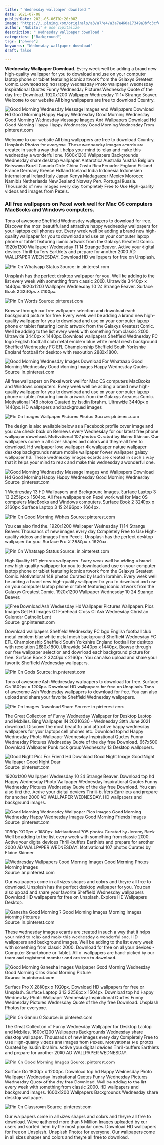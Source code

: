 ```yaml
---
title: " Wednesday wallpaper download "
date: 2021-07-08
publishDate: 2021-05-06T02:20:08Z
image: "https://i.pinimg.com/originals/a3/a7/e4/a3a7e460a17349a0bfc3cfd1b7928a80.jpg"
author: "Nubitol" # use capitalize
description: " Wednesday wallpaper download "
categories: ["Background"]
tags: ["phone"]
keywords: "Wednesday wallpaper download"
draft: false

---
```



**Wednesday Wallpaper Download**. Every week well be adding a brand new high-quality wallpaper for you to download and use on your computer laptop phone or tablet featuring iconic artwork from the Galaxys Greatest Comic. Download top hd Happy Wednesday Photo Wallpaper Wednesday Inspirational Quotes Funny Wednesday Pictures Wednesday Quote of the day free Download. 1920x1200 Wallpaper Wednesday 11 14 Strange Beaver. Welcome to our website All bing wallpapers are free to download Country.

![Good Morning Wednesday Message Images And Wallpapers Download Hd Good Morning Happy Happy Wednesday Good Morning Wednesday](https://i.pinimg.com/736x/a0/b2/93/a0b293bb697574b150a0f95f43cf3157.jpg "Good Morning Wednesday Message Images And Wallpapers Download Hd Good Morning Happy Happy Wednesday Good Morning Wednesday")
Good Morning Wednesday Message Images And Wallpapers Download Hd Good Morning Happy Happy Wednesday Good Morning Wednesday From pinterest.com


Welcome to our website All bing wallpapers are free to download Country. Unsplash Photos for everyone. These wednesday images ecards are created in such a way that it helps your mind to relax and make this wednesday a wonderful one. 1600x1200 Wallpapers Backgrounds Wednesday share desktop wallpaper. Antarctica Australia Austria Belgium Botswana Brazil Canada Chile China Costa Rica Ecuador England Finland France Germany Greece Holland Iceland India Indonesia Indonesien International Ireland Italy Japan Kenya Madagascar Mexico Morocco Namibia Netherlands New Zealand Norway Peru Portugal Russia. Thousands of new images every day Completely Free to Use High-quality videos and images from Pexels.

### All free wallpapers on Pexel work well for Mac OS computers MacBooks and Windows computers.

Tons of awesome Sheffield Wednesday wallpapers to download for free. Discover the most beautiful and attractive happy wednesday wallpapers for your laptops cell phones etc. Every week well be adding a brand new high-quality wallpaper for you to download and use on your computer laptop phone or tablet featuring iconic artwork from the Galaxys Greatest Comic. 1920x1200 Wallpaper Wednesday 11 14 Strange Beaver. Active your digital devices Thrill-buffers Earthlets and prepare for another 2000 AD WALLPAPER WEDNESDAY. Download HD wallpapers for free on Unsplash.


![Pin On Whatsapp Status](https://i.pinimg.com/236x/3e/fb/03/3efb03bdd22d3d934ffd58d05cd7d0da.jpg "Pin On Whatsapp Status")
Source: in.pinterest.com

Unsplash has the perfect desktop wallpaper for you. Well be adding to the list every week with something from classic 2000. Ultrawide 3440px x 1440px. 1920x1200 Wallpaper Wednesday 10 24 Strange Beaver. Surface Book 2 3240px x 2160px.

![Pin On Words](https://i.pinimg.com/originals/fa/02/b1/fa02b10ddd657fce065318a080b6a63c.jpg "Pin On Words")
Source: pinterest.com

Browse through our free wallpaper selection and download each background picture for free. Every week well be adding a brand new high-quality wallpaper for you to download and use on your computer laptop phone or tablet featuring iconic artwork from the Galaxys Greatest Comic. Well be adding to the list every week with something from classic 2000. Ultrawide 3440px x 1440px. Download wallpapers Sheffield Wednesday FC logo English football club metal emblem blue white metal mesh background Sheffield Wednesday FC EFL Championship Sheffield South Yorkshire England football for desktop with resolution 2880x1800.

![Good Morning Wednesday Images Download For Whatsaap Good Morning Wednesday Good Morning Images Happy Wednesday Quotes](https://i.pinimg.com/474x/b3/e9/02/b3e902885b13ba3f7d84925bca03bda8.jpg "Good Morning Wednesday Images Download For Whatsaap Good Morning Wednesday Good Morning Images Happy Wednesday Quotes")
Source: in.pinterest.com

All free wallpapers on Pexel work well for Mac OS computers MacBooks and Windows computers. Every week well be adding a brand new high-quality wallpaper for you to download and use on your computer laptop phone or tablet featuring iconic artwork from the Galaxys Greatest Comic. Motivational 148 photos Curated by Isudin Ibrahim. Ultrawide 3440px x 1440px. HD wallpapers and background images.

![Pin On Images Wallpaper Pictures Photos](https://i.pinimg.com/736x/e0/84/86/e08486a631f640810499bc544c8a8116.jpg "Pin On Images Wallpaper Pictures Photos")
Source: pinterest.com

The design is also available below as a Facebook profile cover image and you can check back on Bernews every Wednesday for our latest free phone wallpaper download. Motivational 107 photos Curated by Elaine Skinner. Our wallpapers come in all sizes shapes and colors and theyre all free to download. Hd wallpaper love wallpaper 4k wallpaper nature wallpaper desktop backgrounds nature mobile wallpaper flower wallpaper galaxy wallpaper hd. These wednesday images ecards are created in such a way that it helps your mind to relax and make this wednesday a wonderful one.

![Good Morning Wednesday Message Images And Wallpapers Download Hd Good Morning Happy Happy Wednesday Good Morning Wednesday](https://i.pinimg.com/736x/a0/b2/93/a0b293bb697574b150a0f95f43cf3157.jpg "Good Morning Wednesday Message Images And Wallpapers Download Hd Good Morning Happy Happy Wednesday Good Morning Wednesday")
Source: pinterest.com

1 Wednesday 13 HD Wallpapers and Background Images. Surface Laptop 3 13 2256px x 1504px. All free wallpapers on Pexel work well for Mac OS computers MacBooks and Windows computers. Surface Book 2 3240px x 2160px. Surface Laptop 3 15 2496px x 1664px.

![Pin On Good Morning Wishes](https://i.pinimg.com/236x/a3/5c/49/a35c4916a95f04769a7c717cdec40520.jpg "Pin On Good Morning Wishes")
Source: pinterest.com

You can also find the. 1920x1200 Wallpaper Wednesday 11 14 Strange Beaver. Thousands of new images every day Completely Free to Use High-quality videos and images from Pexels. Unsplash has the perfect desktop wallpaper for you. Surface Pro X 2880px x 1920px.

![Pin On Whatsapp Status](https://i.pinimg.com/474x/4a/19/e1/4a19e19aad0093305b37a11dfa8ce820.jpg "Pin On Whatsapp Status")
Source: in.pinterest.com

High Quality HD pictures wallpapers. Every week well be adding a brand new high-quality wallpaper for you to download and use on your computer laptop phone or tablet featuring iconic artwork from the Galaxys Greatest Comic. Motivational 148 photos Curated by Isudin Ibrahim. Every week well be adding a brand new high-quality wallpaper for you to download and use on your computer laptop phone or tablet featuring iconic artwork from the Galaxys Greatest Comic. 1920x1200 Wallpaper Wednesday 10 24 Strange Beaver.

![Free Download Ash Wednesday Hd Wallpaper Pictures Wallpapers Pics Images Get Hd Images Of Forehead Cross Cl Ash Wednesday Christian Calendar Catholic Lent](https://i.pinimg.com/originals/9f/1b/a2/9f1ba25c166c8632c74dde15beb107bb.jpg "Free Download Ash Wednesday Hd Wallpaper Pictures Wallpapers Pics Images Get Hd Images Of Forehead Cross Cl Ash Wednesday Christian Calendar Catholic Lent")
Source: gr.pinterest.com

Download wallpapers Sheffield Wednesday FC logo English football club metal emblem blue white metal mesh background Sheffield Wednesday FC EFL Championship Sheffield South Yorkshire England football for desktop with resolution 2880x1800. Ultrawide 3440px x 1440px. Browse through our free wallpaper selection and download each background picture for free. Surface Book 2 3240px x 2160px. You can also upload and share your favorite Sheffield Wednesday wallpapers.

![Pin On Gods](https://i.pinimg.com/originals/ec/ec/c1/ececc10525878d6cd63dac8faf960613.jpg "Pin On Gods")
Source: in.pinterest.com

Tons of awesome Ash Wednesday wallpapers to download for free. Surface Go 1800px x 1200px. Download HD wallpapers for free on Unsplash. Tons of awesome Ash Wednesday wallpapers to download for free. You can also upload and share your favorite Sheffield Wednesday wallpapers.

![Pin On Images Download Share](https://i.pinimg.com/474x/fd/4a/3e/fd4a3ea8ed1218a189d5f0cfa4ab2762.jpg "Pin On Images Download Share")
Source: in.pinterest.com

The Great Collection of Funny Wednesday Wallpaper for Desktop Laptop and Mobiles. Bing Wallpaper IN 20210630 - Wednesday 30th June 2021 download. Discover the most beautiful and attractive happy wednesday wallpapers for your laptops cell phones etc. Download top hd Happy Wednesday Photo Wallpaper Wednesday Inspirational Quotes Funny Wednesday Pictures Wednesday Quote of the day free Download. 667x500 Download Wallpaper Punk rock group Wednesday 13 Desktop wallpapers.

![Good Night Pics For Friend Hd Download Good Night Image Good Night Wallpaper Good Night Dear](https://i.pinimg.com/236x/e3/b8/51/e3b85194dfd1bbf6ff2b515c3ce002b1.jpg "Good Night Pics For Friend Hd Download Good Night Image Good Night Wallpaper Good Night Dear")
Source: pinterest.com

1920x1200 Wallpaper Wednesday 10 24 Strange Beaver. Download top hd Happy Wednesday Photo Wallpaper Wednesday Inspirational Quotes Funny Wednesday Pictures Wednesday Quote of the day free Download. You can also find the. Active your digital devices Thrill-buffers Earthlets and prepare for another 2000 AD WALLPAPER WEDNESDAY. HD wallpapers and background images.

![Good Morning Wednesday Wallpaper Pics Images Good Morning Wednesday Happy Wednesday Images Good Morning Friends Images](https://i.pinimg.com/564x/d5/c3/7a/d5c37ae264ba8c88a7f8e0beead35f5e.jpg "Good Morning Wednesday Wallpaper Pics Images Good Morning Wednesday Happy Wednesday Images Good Morning Friends Images")
Source: pinterest.com

1080p 1920px x 1080px. Motivational 205 photos Curated by Jeremy Beck. Well be adding to the list every week with something from classic 2000. Active your digital devices Thrill-buffers Earthlets and prepare for another 2000 AD WALLPAPER WEDNESDAY. Motivational 107 photos Curated by Elaine Skinner.

![Wednesday Wallpapers Good Morning Images Good Morning Photos Morning Images](https://i.pinimg.com/originals/43/91/26/43912655f69507899f3e4fb083981d00.jpg "Wednesday Wallpapers Good Morning Images Good Morning Photos Morning Images")
Source: ar.pinterest.com

Our wallpapers come in all sizes shapes and colors and theyre all free to download. Unsplash has the perfect desktop wallpaper for you. You can also upload and share your favorite Sheffield Wednesday wallpapers. Download HD wallpapers for free on Unsplash. Explore HD Wallpapers Desktop.

![Ganesha Good Morning 7 Good Morning Images Morning Images Morning Pictures](https://i.pinimg.com/736x/9d/68/03/9d6803d75ad751544fd568d999276a10.jpg "Ganesha Good Morning 7 Good Morning Images Morning Images Morning Pictures")
Source: in.pinterest.com

These wednesday images ecards are created in such a way that it helps your mind to relax and make this wednesday a wonderful one. HD wallpapers and background images. Well be adding to the list every week with something from classic 2000. Download for free on all your devices - Computer Smartphone or Tablet. All of wallpapers are hand-picked by our team and registered member and are free to download.

![Good Morning Ganesha Images Wallpaper Good Morning Wednesday Good Morning Clips Good Morning Picture](https://i.pinimg.com/originals/28/b5/f4/28b5f49cc0fe28745d2e8f4836d2f6e9.jpg "Good Morning Ganesha Images Wallpaper Good Morning Wednesday Good Morning Clips Good Morning Picture")
Source: in.pinterest.com

Surface Pro X 2880px x 1920px. Download HD wallpapers for free on Unsplash. Surface Laptop 3 13 2256px x 1504px. Download top hd Happy Wednesday Photo Wallpaper Wednesday Inspirational Quotes Funny Wednesday Pictures Wednesday Quote of the day free Download. Unsplash Photos for everyone.

![Pin On Gannu G](https://i.pinimg.com/originals/d1/6a/15/d16a158604cd597cf7327c862bc70f3c.jpg "Pin On Gannu G")
Source: in.pinterest.com

The Great Collection of Funny Wednesday Wallpaper for Desktop Laptop and Mobiles. 1600x1200 Wallpapers Backgrounds Wednesday share desktop wallpaper. Thousands of new images every day Completely Free to Use High-quality videos and images from Pexels. Motivational 148 photos Curated by Isudin Ibrahim. Active your digital devices Thrill-buffers Earthlets and prepare for another 2000 AD WALLPAPER WEDNESDAY.

![Pin On Good Morning Images](https://i.pinimg.com/736x/0b/1c/13/0b1c13aa568a6fe7153d62a85d1ca836.jpg "Pin On Good Morning Images")
Source: pinterest.com

Surface Go 1800px x 1200px. Download top hd Happy Wednesday Photo Wallpaper Wednesday Inspirational Quotes Funny Wednesday Pictures Wednesday Quote of the day free Download. Well be adding to the list every week with something from classic 2000. HD wallpapers and background images. 1600x1200 Wallpapers Backgrounds Wednesday share desktop wallpaper.

![Pin On Classroom](https://i.pinimg.com/originals/a3/a7/e4/a3a7e460a17349a0bfc3cfd1b7928a80.jpg "Pin On Classroom")
Source: pinterest.com

Our wallpapers come in all sizes shapes and colors and theyre all free to download. Weve gathered more than 5 Million Images uploaded by our users and sorted them by the most popular ones. Download HD wallpapers for free on Unsplash. Unsplash Photos for everyone. Our wallpapers come in all sizes shapes and colors and theyre all free to download.

